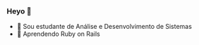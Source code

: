 ### Heyo 👋

- 📕 Sou estudante de Análise e Desenvolvimento de Sistemas
- 💎 Aprendendo Ruby on Rails
